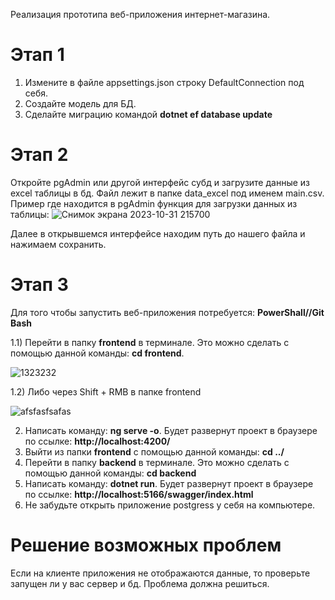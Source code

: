  Реализация прототипа веб-приложения интернет-магазина.
 # Этап 1 
 1) Измените в файле appsettings.json строку DefaultConnection под себя.
 2) Создайте модель для БД.
 3) Сделайте миграцию командой **dotnet ef database update**
 # Этап 2
 Откройте pgAdmin или другой интерфейс субд и загрузите данные из excel таблицы в бд. Файл лежит в папке data_excel под именем main.csv.
 Пример где находится в pgAdmin функция для загрузки данных из таблицы:
 ![Снимок экрана 2023-10-31 215700](https://github.com/Mark3vich/course_paper/assets/93819826/e695ebe1-d509-4cf1-98da-51bbcd8534a7)
 
 Далее в открывшемся интерфейсе находим путь до нашего файла и нажимаем сохранить. 
 # Этап 3
 Для того чтобы запустить веб-приложения потребуется:
 **PowerShall//Git Bash**
 
 1.1) Перейти в папку **frontend** в терминале. Это можно сделать с помощью данной команды: **cd frontend**.
 
 ![1323232](https://github.com/Mark3vich/course_paper/assets/127986058/4b241470-edfe-4559-bc0b-3f520c043952)
 
 1.2)  Либо через Shift + RMB в папке frontend
 
![afsfasfsafas](https://github.com/Mark3vich/course_paper/assets/127986058/2fe214d6-c77e-4fdd-ba24-90c222917983)

 2) Написать команду: **ng serve -o**. Будет развернут проект в браузере по ссылке: **http://localhost:4200/**
 3) Выйти из папки **frontend** с помощью данной команды: **cd ../**
 4) Перейти в папку **backend** в терминале. Это можно сделать с помощью данной команды: **cd backend**
 5) Написать команду: **dotnet run**. Будет развернут проект в браузере по ссылке: **http://localhost:5166/swagger/index.html**
 6) Не забудьте открыть приложение postgress у себя на компьютере.

# Решение возможных проблем 
Если на клиенте приложения не отображаются данные, то проверьте запущен ли у вас сервер и бд. Проблема должна решиться.
